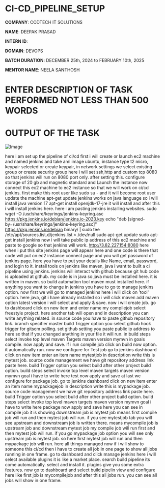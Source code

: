 # CI-CD_PIPELINE_SETUP

**COMPANY**: CODTECH IT SOLUTIONS

**NAME**: DEEPAK PRASAD

**INTERN ID**: 

**DOMAIN**: DEVOPS

**BATCH DURATION**: DECEMBER 25th, 2024 to FEBRUARY 10th, 2025

**MENTOR NAME**: NEELA SANTHOSH

# ENTER DESCRIPTION OF TASK PERFORMED NOT LESS THAN 500 WORDS

# OUTPUT OF THE TASK
![Image](https://github.com/user-attachments/assets/c9712335-d090-4a4c-a707-d06d2aa01758)

here i am set up the pipeline of ci/cd 
first i will create or launch ec2 machine and named jenkins and take ami image ubuntu, instance type t2 micro, 
keypair selected or create keypair, in network settings we select existing group or create security group 
here i will set ssh,http and custom tcp 8080 so that jenkins will run on 8080 port only. after setting this.
configure storage of 20 gb and magnetic standard and
Launch the instance
now connect this ec2 machine to ec2 instance so that we will work on ci/cd jenkins.
first make this root user like sudo su - and it will become root user
update the machine apt-get update 
jenkins works on java language so i will install java version 17
apt-get install openjdk-17-jre it will install and after this i will install jenkins here.
here i am pasting jenkins installing websites.
sudo wget -O /usr/share/keyrings/jenkins-keyring.asc \
  https://pkg.jenkins.io/debian/jenkins.io-2023.key
echo "deb [signed-by=/usr/share/keyrings/jenkins-keyring.asc]" \
  https://pkg.jenkins.io/debian binary/ | sudo tee \
  /etc/apt/sources.list.d/jenkins.list > /dev/null
sudo apt-get update
sudo apt-get install jenkins
now i will take public ip address of this ec2 machine and paste to google so that jenkins will work.
http://3.82.227.154:8080 here when i put this site jenkins page will appear here and one code is there
that code will put on ec2 instance connect page and you will get password of jenkins page. 
here you have to put your details like Name, email, password, and login to it.
install tools on jenkins like maven, java
i want to built a ci pipeline using jenkins. jenkins will interact with github because git hub code is uploaded
at github. my code is in java so java must be installed here. it is written in maven.
so build automation tool maven must installed here.
if anything you want to change in jenkins you have to go to manage jenkins option.
now first we will go to managed jenkins here i will click on 'tool' option.
here java, git i have already installed so i will click maven add maven option
latest version i will select and apply & save.
now i will create job.
go to dashboard click on new item and enter name my compilejob select freestyle project.
here another tab will open and in description you can write anything related.
in source code you have to paste github repository link.
branch specifier master
build Trigger option you select github hook trigger for gitscm polling. 
set github setting you paste public ip address to here so that if you changed anything in your file
it will run.
in build steps select invoke top level maven Targets maven version mymvn in goals compile.
now apply and save. if i run compile job click on build now option. it automatically run.
now we configure for Test job
go to jenkins dashboard
click on new item
enter an item name mytestjob
in description write this is mytest job.
source code management we have git repository address link paste here.
build Trigger option you select build after other project build option.
build steps select invoke top level maven targets
maven version mymvn
goal i have to write here test
now apply and save
at last we configure for package job.
go to jenkins dashboard
click on new item
enter an item name mypackagejob
in description write this is mypackage job.
source code management we have git repository address link paste here.
build Trigger option you select build after other project build option.
build steps select invoke top level maven targets
maven version mymvn
goal i have to write here package
now apply and save
here you can see in compile job it is showing downstream job is mytest job means first compile job will run 
and then mytest job will run.
if you see mytestjob tab you will see upstream and downstream job is written there. means mycompile job is upstream job and downstream mytest job
my compile job will run first and then mytest job will run.
if you go mypackage job option you will see only upstream job is mytest job. so here first mytest job will run 
and then mypackage job will run.
here all things managed now if i will show to someone this ci/cd then i have to create all job in one page
to show all jobs running in one frame.
go to dashboard and click manage jenkins
here i will select available plugins it is like a market place.
search build pipeline its come automatically.
select and install it. plugins give you some extra features.
now go to dashboard and select build pipelin view and configure here like first job is mycompilejob
and after this all jobs run.
you can see all jobs will show in one frame.
